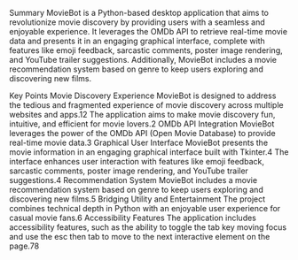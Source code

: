 Summary
MovieBot is a Python-based desktop application that aims to revolutionize movie discovery by providing users with a seamless and enjoyable experience. It leverages the OMDb API to retrieve real-time movie data and presents it in an engaging graphical interface, complete with features like emoji feedback, sarcastic comments, poster image rendering, and YouTube trailer suggestions. Additionally, MovieBot includes a movie recommendation system based on genre to keep users exploring and discovering new films.

Key Points
Movie Discovery Experience
MovieBot is designed to address the tedious and fragmented experience of movie discovery across multiple websites and apps.12
The application aims to make movie discovery fun, intuitive, and efficient for movie lovers.2
OMDb API Integration
MovieBot leverages the power of the OMDb API (Open Movie Database) to provide real-time movie data.3
Graphical User Interface
MovieBot presents the movie information in an engaging graphical interface built with Tkinter.4
The interface enhances user interaction with features like emoji feedback, sarcastic comments, poster image rendering, and YouTube trailer suggestions.4
Recommendation System
MovieBot includes a movie recommendation system based on genre to keep users exploring and discovering new films.5
Bridging Utility and Entertainment
The project combines technical depth in Python with an enjoyable user experience for casual movie fans.6
Accessibility Features
The application includes accessibility features, such as the ability to toggle the tab key moving focus and use the esc then tab to move to the next interactive element on the page.78
